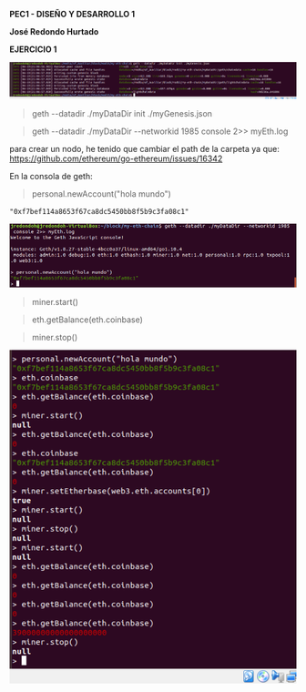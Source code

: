 **PEC1 - DISEÑO Y DESARROLLO 1**

**José Redondo Hurtado**

**EJERCICIO 1**

![Pantallazo](img/pic_1_01.png)

> geth --datadir ./myDataDir init ./myGenesis.json

> geth --datadir ./myDataDir --networkid 1985 console 2>> myEth.log

para crear un nodo, he tenido que cambiar el path de la carpeta ya que:
https://github.com/ethereum/go-ethereum/issues/16342 

En la consola de geth:

> personal.newAccount("hola mundo")

    "0xf7bef114a8653f67ca8dc5450bb8f5b9c3fa08c1"

![Pantallazo](img/pic_1_02.png)

> miner.start()

> eth.getBalance(eth.coinbase)

> miner.stop()

![Pantallazo](img/pic_1_03.png)

